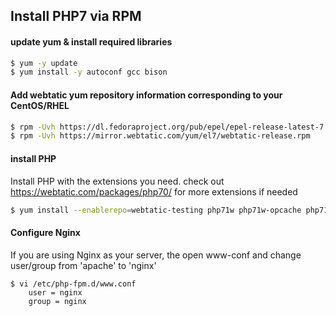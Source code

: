 Install PHP7 via RPM 
----

#### update yum & install required libraries
```bash
$ yum -y update
$ yum install -y autoconf gcc bison
```

#### Add webtatic yum repository information corresponding to your CentOS/RHEL
```bash
$ rpm -Uvh https://dl.fedoraproject.org/pub/epel/epel-release-latest-7.noarch.rpm
$ rpm -Uvh https://mirror.webtatic.com/yum/el7/webtatic-release.rpm
```

#### install PHP
Install PHP with the extensions you need. check out https://webtatic.com/packages/php70/ for more extensions if needed
```bash
$ yum install --enablerepo=webtatic-testing php71w php71w-opcache php71w-fpm php71w-cli php71w-gd php71w-xml php71w-opcache php71w-pgsql php71w-pdo php71w-pear php71w-mysqlnd php71w-phpdbg php71w-intl php71w-mbstring
```

#### Configure Nginx
If you are using Nginx as your server, the open www-conf and change user/group from 'apache' to 'nginx'
```
$ vi /etc/php-fpm.d/www.conf
    user = nginx
    group = nginx
```
